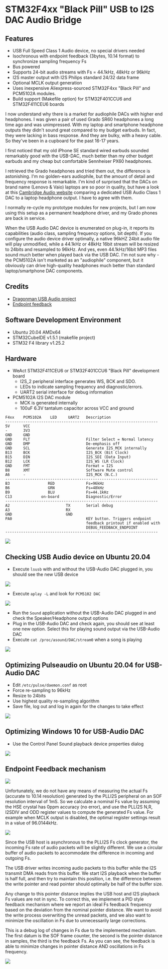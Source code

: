 # STM32F4xx "Black Pill" USB to I2S DAC Audio Bridge

## Features

* USB Full Speed Class 1 Audio device, no special drivers needed
* Isochronous with endpoint feedback (3bytes, 10.14 format) to synchronize sampling frequency Fs
* Bus powered
* Supports 24-bit audio streams with Fs = 44.1kHz, 48kHz or 96kHz
* I2S master output with I2S Philips standard 24/32 data frame
* Optional MCLK output generation
* Uses inexpensive Aliexpress-sourced STM32F4xx "Black Pill" and PCM5102A modules.
* Build support (Makefile option) for STM32F401CCU6 and 
STM32F411CEU6 boards 

I now understand why there is a market for audiophile DACs with higher end headphones. I was given a pair of used Grado SR60 headphones a long time ago and
was unimpressed. With my laptop and smartphone headphone outputs they didn't sound great compared to my budget earbuds. In fact, they were lacking in bass response. And they are bulky, with a heavy cable. So they've been in a cupboard for the past 16-17 years.

I first noticed that my old iPhone SE standard wired earbuds sounded remarkably good with the USB-DAC, much better than my other budget earbuds and
my cheap but comfortable Sennheiser PX60 headphones.

I retrieved the Grado headphones and tried them out, the difference is astonishing.  I'm no golden-ears audiophile, but 
the amount of detail and frequency response is remarkable. I'm kind of surprised that the DACs on brand name (Lenovo & Vaio) laptops are
so poor in quality, but have a look at this [Cambridge Audio website](https://www.cambridgeaudio.com/row/en/blog/our-guide-usb-audio-why-should-i-use-it?fbclid=IwAR33SS0e_jNiQ1tBSOj29KdEOi1mhHn1r87bMg-VyAMmR2NeSmKETod-JkY#:~:text=Class%201%20will%20give%20you,step%20up%20to%20Class%202) comparing a dedicated USB Audio Class 1 DAC to a laptop headphone output. I have to agree with them.

I normally re-cycle my prototype modules for new projects, but I am now using this setup as a permanent headphone driver, and my Grado phones
are back in service.

When the USB Audio DAC device is enumerated on plug-in, it reports its capabilities (audio class, sampling frequency options, bit depth). If you configure the audio device driver optimally, a native 96kHZ 24bit audio file will play unmodified, while a 44.1kHz or 48kHz 16bit stream will be resized to 24bits and resampled to 96kHz. And yes, even 44.1kHz/16bit MP3 files sound much better when played back via the USB DAC. I'm not sure why - the PCM5102A isn't marketed as an "audiophile" component, but it obviously can drive high-quality headphones much better than standard laptop/smartphone DAC components.

## Credits
* [Dragonman USB Audio project](https://github.com/dragonman225/stm32f469-usbaudio)
* [Endpoint feedback](https://www.microchip.com/forums/m547546.aspx)

## Software Development Environment
* Ubuntu 20.04 AMDx64
* STM32CubeIDE v1.5.1 (makefile project)
* STM32 F4 library v1.25.2

## Hardware

* WeAct STM32F411CEU6 or STM32F401CCU6 "Black Pill" development board
	* I2S_2 peripheral interface generates WS, BCK and SDO. 
	* LEDs to indicate sampling frequency and diagnostic/errors.
	* UART2 serial interface for debug information
* PCM5102A I2S DAC module
	* MCK is generated internally 
	* 100uF 6.3V tantalum capacitor across VCC and ground 
```
F4xx    PCM5102A    LED     UART2   Description
--------------------------------------------------------------------
5V      VCC
-       3V3
GND     GND
GND     FLT                         Filter Select = Normal latency
GND     DMP                         De-emphasis off
GND     SCL                         Generate I2S_MCK internally
B13     BCK                         I2S_BCK (Bit Clock)
B15     DIN                         I2S_SDI (Data Input)
B12     LCK                         I2S_WS (LR Clock)
GND     FMT                         Format = I2S
B8      XMT                         Software Mute control
A6      -                           I2S_MCK (N.C.)
--------------------------------------------------------------------
B3                 RED              Fs=96kHz
B6                 GRN              Fs=48kHz
B9                 BLU              Fs=44.1kHz
C13             on-board            Diagnostic/Error
--------------------------------------------------------------------
A2                         TX       Serial debug
A3                         RX
GND                        GND
PA0                                 KEY button. Triggers endpoint  
                                    feedback printout if enabled with  
                                    DEBUG_FEEDBACK_ENDPOINT
--------------------------------------------------------------------
```    

<img src="prototype.jpg" />

## Checking USB Audio device on Ubuntu 20.04

* Execute `lsusb` with and without the USB-Audio DAC plugged in, you should see the 
  new USB device
  
<img src="lsusb.png" />
  
* Execute `aplay -L` and look for `PCM5102 DAC`

<img src="aplay_output.png" />

* Run the `Sound` application without the USB-Audio DAC plugged in and check the
  Speaker/Headphone output options
* Plug in the USB-Audio DAC and check again, you should see at least one new option.
  Select this for playing sound output via the USB-Audio DAC
* Execute `cat /proc/asound/DAC/stream0` when a song is playing

<img src="stream.png" />

## Optimizing Pulseaudio on Ubuntu 20.04 for USB-Audio DAC

* Edit `/etc/pulse/daemon.conf` as root
* Force re-sampling to 96kHz
* Resize to 24bits
* Use highest quality re-sampling algorithm
* Save file, log out and log in again for the changes to take effect

<img src="pulseaudio_config.png" />

## Optimizing Windows 10 for USB-Audio DAC

* Use the Control Panel Sound playback device properties dialog

<img src="win10_96kHz_24bit.png" />


## Endpoint Feedback mechanism

<img src="feedback_endpoint_spec.png" />

Unfortunately, we do not have any means of measuring the actual Fs (accurate to 10.14 resolution)
generated by the PLLI2S peripheral on an SOF resolution interval of 1mS. So we calculate
a nominal Fs value by assuming the HSE crystal has 0ppm accuracy (no error), and use the PLLI2S N,R,
I2SDIV and ODD register values to compute the generated Fs value. For example when MCLK output
is disabled, the optimal register settings result in a value of 96.0144kHz.

<img src="i2s_pll_settings.png" />

Since the USB host is asynchronous to the PLLI2S Fs clock generator, the incoming Fs rate of audio packets will be slightly different. We use
a circular buffer of audio packets to accommodate the difference in incoming and outgoing Fs. 

The USB driver writes incoming audio packets to this buffer while the I2S transmit DMA reads from this buffer. We start I2S playback when the buffer is half full, and then try to maintain this position, i.e. the difference between the write pointer and read pointer should optimally be half of the buffer size.

Any change to this pointer distance implies the USB host and I2S playback Fs values are not in sync.
To correct this, we implement a PID style feedback mechanism where we report an ideal Fs feedback frequency
based on the deviation from the nominal pointer distance. We want to avoid the write process overwriting the unread packets, and we also want to minimize the oscillation in Fs due to unnecessarily large corrections.

This is a debug log of changes in Fs due to the implemented mechanism. The first datum is the SOF frame counter, the second is the pointer distance in samples, the third is the feedback Fs. As you can see, the feedback is able to minimize changes in pointer distance AND oscillations in Fs frequency.

<img src="endpoint_feedback.png" />





